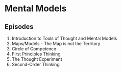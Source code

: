 # Mental Models

## Episodes
1. Introduction to Tools of Thought and Mental Models
2. Maps/Models - The Map is not the Territory
3. Circle of Competence
4. First Principles Thinking
5. The Thought Experiment
6. Second-Order Thinking